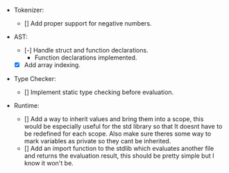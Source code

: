 - Tokenizer:
    - [] Add proper support for negative numbers.

- AST:
    - [-] Handle struct and function declarations.
        - Function declarations implemented.
    - [x] Add array indexing.

- Type Checker:
    - [] Implement static type checking before evaluation.

- Runtime:
    - [] Add a way to inherit values and bring them into a scope, this would be especially useful for the std library so that It doesnt have to be redefined for each scope. Also make sure theres some way to mark variables as private so they cant be inherited.
    - [] Add an import function to the stdlib which evaluates another file and returns the evaluation result, this should be pretty simple but I know it won't be. 